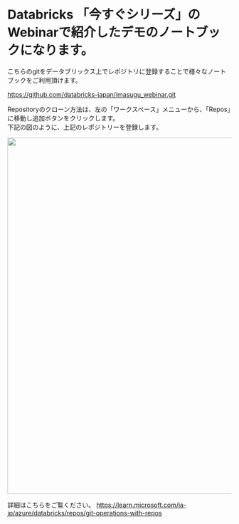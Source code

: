 # Databricks 「今すぐシリーズ」の Webinarで紹介したデモのノートブックになります。

こちらのgitをデータブリックス上でレポジトリに登録することで様々なノートブックをご利用頂けます。

https://github.com/databricks-japan/imasugu_webinar.git

Repositoryのクローン方法は、左の「ワークスペース」メニューから、「Repos」に移動し追加ボタンをクリックします。<br>
下記の図のように、上記のレポジトリーを登録します。

<img src='https://learn.microsoft.com/ja-jp/azure/databricks/_static/images/repos/clone-from-repo.png' width='800'>

詳細はこちらをご覧ください。
https://learn.microsoft.com/ja-jp/azure/databricks/repos/git-operations-with-repos
